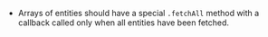* Arrays of entities should have a special `.fetchAll` method with a callback
  called only when all entities have been fetched.
